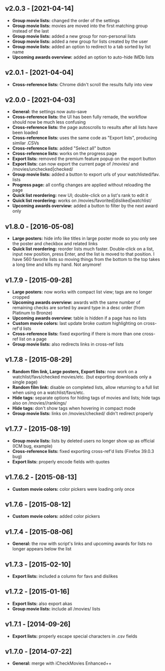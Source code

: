 ## v2.0.3 - [2021-04-14]
* **Group movie lists:** changed the order of the settings
* **Group movie lists:** movies are moved into the first matching group instead of the last
* **Group movie lists:** added a new group for non-personal lists
* **Group movie lists:** added a new group for lists created by the user
* **Group movie lists:** added an option to redirect to a tab sorted by list name
* **Upcoming awards overview:** added an option to auto-hide IMDb lists

## v2.0.1 - [2021-04-04]
* **Cross-reference lists:** Chrome didn't scroll the results fully into view

## v2.0.0 - [2021-04-03]
* **General:** the settings now auto-save
* **Cross-reference lists:** the UI has been fully remade, the workflow should now be much less confusing
* **Cross-reference lists:** the page autoscrolls to results after all lists have been loaded
* **Cross-reference lists:** uses the same code as "Export lists", producing similar .CSVs
* **Cross-reference lists:** added "Select all" button
* **Cross-reference lists:** works on the progress page
* **Export lists:** removed the premium feature popup on the export button
* **Export lists:** can now export the current page of /movies/ and /movies/unchecked|checked/
* **Group movie lists:** added a button to export urls of your watchlisted/fav. lists
* **Progress page:** all config changes are applied without reloading the page
* **Quick list reordering:** new UI; double-click on a list's rank to edit it
* **Quick list reordering:** works on /movies/favorited|disliked|watchlist/
* **Upcoming awards overview:** added a button to filter by the next award only

## v1.8.0 - [2016-05-08]
* **Large posters:** hide info like titles in large poster mode so you only see the poster and checkbox and related links
* **Quick list reordering:** reorder lists much faster. Double-click on a list, input new position, press Enter, and the list is moved to that position. I have 560 favorite lists so moving things from the bottom to the top takes a long time and kills my hand. Not anymore!

## v1.7.9 - [2015-09-28]
* **Large posters:** now works with compact list view; tags are no longer cropped
* **Upcoming awards overview:** awards with the same number of remaining checks are sorted by award type in a desc order (from Platinum to Bronze)
* **Upcoming awards overview:** table is hidden if a page has no lists
* **Custom movie colors:** last update broke custom highlighting on cross-ref'd lists
* **Cross-reference lists:** fixed exporting if there is more than one cross-ref list on a page
* **Group movie lists:** also redirects links in cross-ref lists

## v1.7.8 - [2015-08-29]
* **Random film link, Large posters, Export lists:** now work on a watchlist/favs/checked movies/etc. (but exporting downloads only a single page)
* **Random film link:** disable on completed lists, allow returning to a full list when using on a watchlist/favs/etc.
* **Hide tags:** separate options for hiding tags of movies and lists; hide tags also on /movies/<movie-name>/rankings/
* **Hide tags:** don't show tags when hovering in compact mode
* **Group movie lists:** links on /movies/checked/ didn't redirect properly

## v1.7.7 - [2015-08-19]
* **Group movie lists:** lists by deleted users no longer show up as official (ICM bug, example)
* **Cross-reference lists:** fixed exporting cross-ref'd lists (Firefox 39.0.3 bug)
* **Export lists:** properly encode fields with quotes

## v1.7.6.2 - [2015-08-13]
* **Custom movie colors:** color pickers were loading only once

## v1.7.6 - [2015-08-12]
* **Custom movie colors:** added color pickers

## v1.7.4 - [2015-08-06]
* **General:** the row with script's links and upcoming awards for lists no longer appears below the list

## v1.7.3 - [2015-02-10]
* **Export lists:** included a column for favs and dislikes

## v1.7.2 - [2015-01-16]
* **Export lists:** also export akas
* **Group movie lists:** include all /movies/ lists

## v1.7.1 - [2014-09-26]
* **Export lists:** properly escape special characters in .csv fields

## v1.7.0 - [2014-07-22]
* **General:** merge with iCheckMovies Enhanced++